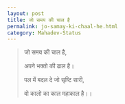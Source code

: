 ```yaml
---
layout: post
title: जो समय की चाल है
permalink: jo-samay-ki-chaal-he.html
category: Mahadev-Status
---
```

> जो समय की चाल है, 
> 
> अपने भक्तो की ढाल है। 
> 
> पल में बदल दे जो सृष्टि सारी,
> 
> वो कालो का काल महाकाल है।। 
